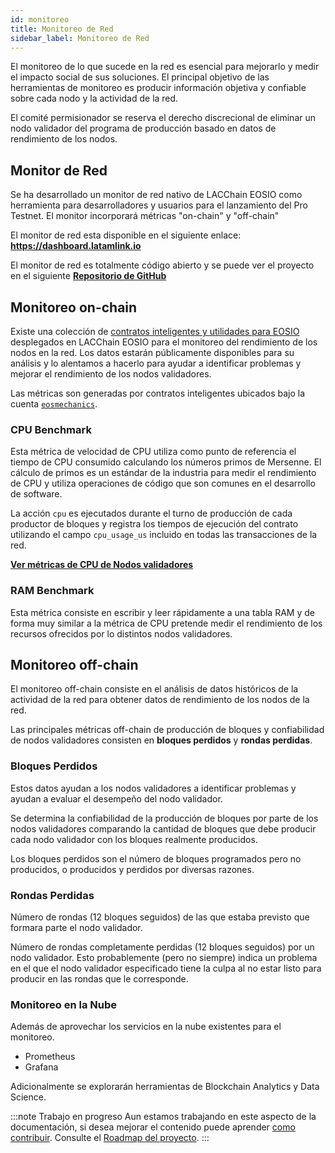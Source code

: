 ```yaml
---
id: monitoreo
title: Monitoreo de Red
sidebar_label: Monitoreo de Red
---
```


El monitoreo de lo que sucede en la red es esencial para mejorarlo y medir el impacto social de sus soluciones. El principal objetivo de las herramientas de monitoreo es producir información objetiva y confiable sobre cada nodo y la actividad de la red.

El comité permisionador se reserva el derecho discrecional de eliminar un nodo validador del programa de producción basado en datos de rendimiento de los nodos.

## Monitor de Red

Se ha desarrollado un monitor de red nativo de LACChain EOSIO como herramienta para desarrolladores y usuarios para el lanzamiento del Pro Testnet. El monitor incorporará métricas "on-chain" y "off-chain" 

El monitor de red esta disponible en el siguiente enlace: **https://dashboard.latamlink.io**

El monitor de red es totalmente código abierto y se puede ver el proyecto en el siguiente [**Repositorio de GitHub**](https://github.com/eoscostarica/eosio-dashboard)

## Monitoreo on-chain

Existe una colección de [contratos inteligentes y utilidades para EOSIO](https://eosmechanics.com/) desplegados en LACChain EOSIO para el monitoreo del rendimiento de los nodos en la red. Los datos estarán públicamente disponibles para su análisis y lo alentamos a hacerlo para ayudar a identificar problemas y mejorar el rendimiento de los nodos validadores.

Las métricas son generadas por contratos inteligentes ubicados bajo la cuenta [`eosmechanics`](https://explorer.latamlink.io/account/eosmechanics).

### CPU Benchmark

Esta métrica de velocidad de CPU utiliza como punto de referencia el tiempo de CPU consumido calculando los números primos de Mersenne. El cálculo de primos es un estándar de la industria para medir el rendimiento de CPU y utiliza operaciones de código que son comunes en el desarrollo de software.

La acción `cpu` es ejecutados durante el turno de producción de cada productor de bloques y registra los tiempos de ejecución del contrato utilizando el campo `cpu_usage_us` incluido en todas las transacciones de la red.


[**Ver métricas de CPU de Nodos validadores**](https://dashboard.latamlink.io/node-performance) 

### RAM Benchmark

Esta métrica consiste en escribir y leer rápidamente a una tabla RAM y de forma muy similar a la métrica de CPU pretende medir el rendimiento de los recursos ofrecidos por lo distintos nodos validadores. 

## Monitoreo off-chain

El monitoreo off-chain consiste en el análisis de datos históricos de la actividad de la red para obtener datos de rendimiento de los nodos de la red. 

Las principales métricas off-chain de producción de bloques y confiabilidad de nodos validadores consisten en **bloques perdidos** y **rondas perdidas**.

### Bloques Perdidos 

Estos datos ayudan a los nodos validadores a identificar problemas y ayudan a evaluar el desempeño del nodo validador.

Se determina la confiabilidad de la producción de bloques por parte de los nodos validadores comparando la cantidad de bloques que debe producir cada nodo validador con los bloques realmente producidos.

Los bloques perdidos son el número de bloques programados pero no producidos, o producidos y perdidos por diversas razones. 

### Rondas Perdidas

Número de rondas (12 bloques seguidos) de las que estaba previsto que formara parte el nodo validador.

Número de rondas completamente perdidas (12 bloques seguidos) por un nodo validador. Esto probablemente (pero no siempre) indica un problema en el que el nodo validador especificado tiene la culpa al no estar listo para producir en las rondas que le corresponde.

### Monitoreo en la Nube

Además de aprovechar los servicios en la nube existentes para el monitoreo.

 - Prometheus
 - Grafana 

Adicionalmente se explorarán herramientas de Blockchain Analytics y Data Science.

:::note Trabajo en progreso
Aun estamos trabajando en este aspecto de la documentación, si desea mejorar el contenido puede aprender [como contribuir](guias/contribuir). Consulte el [Roadmap del proyecto](./roadmap).
:::
